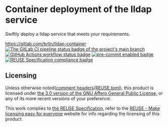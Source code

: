 # Container deployment of the lldap service

Swiftly deploy a lldap service that meets your requirements.

<https://gitlab.com/brlin/lldap-container>  
[![The GitLab CI pipeline status badge of the project's `main` branch](https://gitlab.com/brlin/lldap-container/badges/main/pipeline.svg?ignore_skipped=true "Click here to check out the comprehensive status of the GitLab CI pipelines")](https://gitlab.com/brlin/lldap-container/-/pipelines) [![GitHub Actions workflow status badge](https://github.com/brlin-tw/lldap-container/actions/workflows/check-potential-problems.yml/badge.svg "GitHub Actions workflow status")](https://github.com/brlin-tw/lldap-container/actions/workflows/check-potential-problems.yml) [![pre-commit enabled badge](https://img.shields.io/badge/pre--commit-enabled-brightgreen?logo=pre-commit&logoColor=white "This project uses pre-commit to check potential problems")](https://pre-commit.com/) [![REUSE Specification compliance badge](https://api.reuse.software/badge/gitlab.com/brlin/lldap-container "This project complies to the REUSE specification to decrease software licensing costs")](https://api.reuse.software/info/gitlab.com/brlin/lldap-container)

## Licensing

Unless otherwise noted([comment headers](https://reuse.software/spec-3.3/#comment-headers)/[REUSE.toml](https://reuse.software/spec-3.3/#reusetoml)), this product is licensed under [the 3.0 version of the GNU Affero General Public License](https://www.gnu.org/licenses/agpl-3.0.html), or any of its more recent versions of your preference.

This work complies to [the REUSE Specification](https://reuse.software/spec/), refer to the [REUSE - Make licensing easy for everyone](https://reuse.software/) website for info regarding the licensing of this product.
